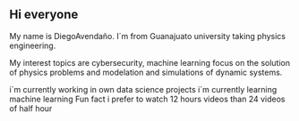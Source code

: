 ## Hi everyone

My name is DiegoAvendaño. I´m from Guanajuato university taking physics engineering.

My interest topics are cybersecurity, machine learning focus on the solution of physics problems and modelation and simulations of dynamic systems.

i´m currently working in own data science projects 
i´m currently learning machine learning 
Fun fact i prefer to watch 12 hours videos than 24 videos of half hour 
